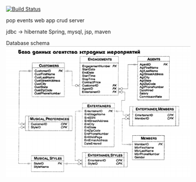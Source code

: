 [![Build Status](https://travis-ci.org/Viktor2020/PopEvents.svg?branch=master)](https://travis-ci.org/Viktor2020/PopEvents)

pop events web app crud server

jdbc -> hibernate
Spring, mysql, jsp, maven

Database schema
![db](/db.png)
